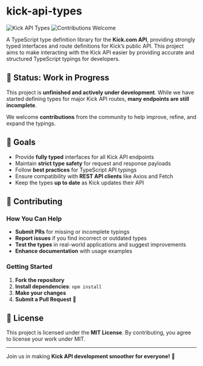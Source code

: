 # kick-api-types

![Kick API Types](https://img.shields.io/badge/status-in%20progress-orange) ![Contributions Welcome](https://img.shields.io/badge/contributions-welcome-brightgreen)

A TypeScript type definition library for the **Kick.com API**, providing strongly typed interfaces and route definitions
for Kick’s public API. This project aims to make interacting with the Kick API easier by providing accurate and
structured TypeScript typings for developers.

## 🚀 Status: Work in Progress

This project is **unfinished and actively under development**. While we have started defining types for major Kick API
routes, **many endpoints are still incomplete**.

We welcome **contributions** from the community to help improve, refine, and expand the typings.

## 📌 Goals

- Provide **fully typed** interfaces for all Kick API endpoints
- Maintain **strict type safety** for request and response payloads
- Follow **best practices** for TypeScript API typings
- Ensure compatibility with **REST API clients** like Axios and Fetch
- Keep the types **up to date** as Kick updates their API

## 🤝 Contributing

### How You Can Help

- **Submit PRs** for missing or incomplete typings
- **Report issues** if you find incorrect or outdated types
- **Test the types** in real-world applications and suggest improvements
- **Enhance documentation** with usage examples

### Getting Started

1. **Fork the repository**
3. **Install dependencies**: `npm install`
4. **Make your changes**
6. **Submit a Pull Request** 🚀

## 📜 License

This project is licensed under the **MIT License**. By contributing, you agree to license your work under MIT.

---

Join us in making **Kick API development smoother for everyone!** 🚀
